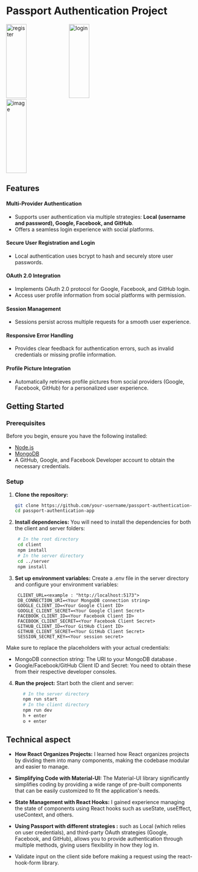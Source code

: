 # Passport Authentication Project
  <div>
    <img src="https://github.com/user-attachments/assets/5849a007-b62f-4ff2-9197-5a3b1b6fc5c6" alt="register" width="33%" height="200" />
    <img src="https://github.com/user-attachments/assets/341b614e-d9ac-4487-801d-a3907459bd79" alt="login" width="33%" height="200" />
    <img src="https://github.com/user-attachments/assets/c62dbad1-73fa-4085-baaf-5c5f9dfd6122" alt="image" width="33%" height="200" />

  </div>


## Features

#### Multi-Provider Authentication
- Supports user authentication via multiple strategies: **Local (username and password), Google, Facebook, and GitHub**.
- Offers a seamless login experience with social platforms.
#### Secure User Registration and Login
- Local authentication uses bcrypt to hash and securely store user passwords.
#### OAuth 2.0 Integration
- Implements OAuth 2.0 protocol for Google, Facebook, and GitHub login.
- Access user profile information from social platforms with permission.
#### Session Management
- Sessions persist across multiple requests for a smooth user experience.
#### Responsive Error Handling
- Provides clear feedback for authentication errors, such as invalid credentials or missing profile information.
#### Profile Picture Integration
- Automatically retrieves profile pictures from social providers (Google, Facebook, GitHub) for a personalized user experience.
  
## Getting Started

### Prerequisites

Before you begin, ensure you have the following installed:
- [Node.js](https://nodejs.org/) 
- [MongoDB](https://www.mongodb.com/)
- A GitHub, Google, and Facebook Developer account to obtain the necessary credentials.

### Setup

1. **Clone the repository:**

   ```bash
   git clone https://github.com/your-username/passport-authentication-app.git
   cd passport-authentication-app

2. **Install dependencies:**
   You will need to install the dependencies for both the client and server folders:
    ```bash
     # In the root directory
     cd client
     npm install
     # In the server directory
     cd ../server
     npm install

3. **Set up environment variables:**
   Create a .env file in the server directory and configure your environment variables:
    ```
     CLIENT_URL=<example : "http://localhost:5173">
     DB_CONNECTION_URI=<Your MongoDB connection string>
     GOOGLE_CLIENT_ID=<Your Google Client ID>
     GOOGLE_CLIENT_SECRET=<Your Google Client Secret>
     FACEBOOK_CLIENT_ID=<Your Facebook Client ID>
     FACEBOOK_CLIENT_SECRET=<Your Facebook Client Secret>
     GITHUB_CLIENT_ID=<Your GitHub Client ID>
     GITHUB_CLIENT_SECRET=<Your GitHub Client Secret>
     SESSION_SECRET_KEY=<Your session secret>

  Make sure to replace the placeholders with your actual credentials:
  - MongoDB connection string: The URI to your MongoDB database .
  - Google/Facebook/GitHub Client ID and Secret: You need to obtain these from their respective developer consoles.

4. **Run the project:**
   Start both the client and server:
   ```bash
      # In the server directory
      npm run start
      # In the client directory
      npm run dev
      h + enter
      o + enter

## Technical aspect

   - **How React Organizes Projects:** I learned how React organizes projects by dividing them into many components, making the codebase modular and easier to manage.

   - **Simplifying Code with Material-UI:** The Material-UI library significantly simplifies coding by providing a wide range of pre-built components that can be easily customized to fit the application's needs.

   - **State Management with React Hooks:** I gained experience managing the state of components using React hooks such as useState, useEffect, useContext, and others.
     
   - **Using Passport with different strategies :** such as Local (which relies on user credentials), and third-party OAuth strategies (Google, Facebook, and GitHub), allows you to provide authentication through multiple methods, giving users flexibility in how they log in.
     
   - Validate input on the client side before making a request using the react-hook-form library.








